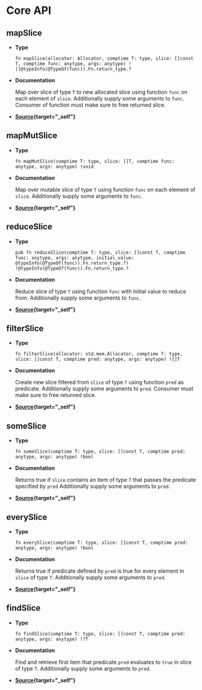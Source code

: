 # Core API

## mapSlice
- **Type**

    ```zig
    fn mapSlice(allocator: Allocator, comptime T: type, slice: []const T, comptime func: anytype, args: anytype) ![]@typeInfo(@TypeOf(func)).Fn.return_type.?
    ```
- **Documentation**

    Map over slice of type `T` to new allocated slice using function `func` on each element of `slice`. Additionally supply some arguments to `func`. Consumer of function must make sure to free returned slice.

- **[Source](https://github.com/ali-shahwali/zig-functools/blob/main/src/functions/map.zig#L13){target="_self"}**

    


## mapMutSlice
- **Type**

    ```zig
    fn mapMutSlice(comptime T: type, slice: []T, comptime func: anytype, args: anytype) !void
    ```
- **Documentation**

    Map over mutable slice of type `T` using function `func` on each element of `slice`. Additionally supply some arguments to `func`.

- **[Source](https://github.com/ali-shahwali/zig-functools/blob/main/src/functions/map.zig#L32){target="_self"}**


## reduceSlice
- **Type**

    ```zig
    pub fn reduceSlice(comptime T: type, slice: []const T, comptime func: anytype, args: anytype, initial_value: @typeInfo(@TypeOf(func)).Fn.return_type.?) !@typeInfo(@TypeOf(func)).Fn.return_type.?
    ```
- **Documentation**

    Reduce slice of type `T` using function `func` with initial value to reduce from. Additionally supply some arguments to `func`.

- **[Source](https://github.com/ali-shahwali/zig-functools/blob/main/src/functions/reduce.zig#L10){target="_self"}**


## filterSlice
- **Type**

    ```zig
    fn filterSlice(allocator: std.mem.Allocator, comptime T: type, slice: []const T, comptime pred: anytype, args: anytype) ![]T
    ```
- **Documentation**

    Create new slice filtered from `slice` of type `T` using function `pred` as predicate. Additionally supply some arguments to `pred`. Consumer must make sure to free returned slice.

- **[Source](https://github.com/ali-shahwali/zig-functools/blob/main/src/functions/filter.zig#L14){target="_self"}**

## someSlice
- **Type**

    ```zig
    fn someSlice(comptime T: type, slice: []const T, comptime pred: anytype, args: anytype) !bool
    ```
- **Documentation**

    Returns true if `slice` contains an item of type `T` that passes the predicate specified by `pred` Additionally supply some arguments to `pred`.

- **[Source](https://github.com/ali-shahwali/zig-functools/blob/main/src/functions/some.zig#L12){target="_self"}**


## everySlice
- **Type**

    ```zig
    fn everySlice(comptime T: type, slice: []const T, comptime pred: anytype, args: anytype) !bool
    ```
- **Documentation**

    Returns true if predicate defined by `pred` is true for every element in `slice` of type `T`. Additionally supply some arguments to `pred`.

- **[Source](https://github.com/ali-shahwali/zig-functools/blob/main/src/functions/every.zig#L10){target="_self"}**

## findSlice
- **Type**

    ```zig
    fn findSlice(comptime T: type, slice: []const T, comptime pred: anytype, args: anytype) !?T
    ```
- **Documentation**

    Find and retrieve first item that predicate `pred` evaluates to `true` in slice of type `T`. Additionally supply some arguments to `pred`.

- **[Source](https://github.com/ali-shahwali/zig-functools/blob/main/src/functions/find.zig#L14){target="_self"}**